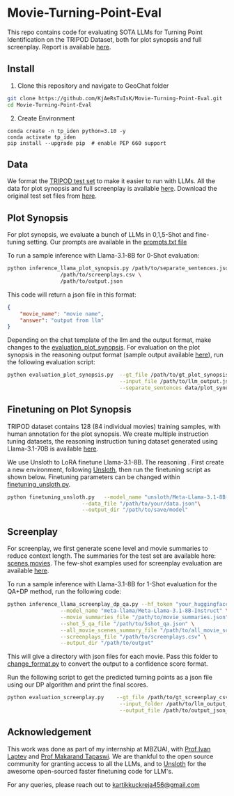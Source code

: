 # Movie-Turning-Point-Eval
This repo contains code for evaluating SOTA LLMs for Turning Point Identification on the TRIPOD Dataset, both for plot synopsis and full screenplay. Report is available [here](report.pdf).



## Install

1. Clone this repository and navigate to GeoChat folder
```bash
git clone https://github.com/KjAeRsTuIsK/Movie-Turning-Point-Eval.git
cd Movie-Turning-Point-Eval
```

2. Create Environment
```Shell
conda create -n tp_iden python=3.10 -y
conda activate tp_iden
pip install --upgrade pip  # enable PEP 660 support
```

## Data

We format the [TRIPOD test set](https://github.com/ppapalampidi/TRIPOD) to make it easier to run with LLMs. All the data for plot synopsis and full screenplay is available [here](data). Download the original test set files from [here](https://github.com/ppapalampidi/TRIPOD).

## Plot Synopsis 

For plot synopsis, we evaluate a bunch of LLMs in 0,1,5-Shot and fine-tuning setting. Our prompts are available in the [prompts.txt file](data/prompts.txt)


To run a sample inference with Llama-3.1-8B for 0-Shot evaluation:

```bash
python inference_llama_plot_synopsis.py /path/to/separate_sentences.json \
                 /path/to/screenplays.csv \
                 /path/to/output.json

```

This code will return a json file in this format:

```json
{
    "movie_name": "movie name",
    "answer": "output from llm"
}
```
Depending on the chat template of the llm and the output format, make changes to the [evaluation_plot_synopsis](evaluation_plot_synopsis.py).
For evaluation on the plot synopsis in the reasoning output format (sample output available [here](data/plot_synopsis/reasoning_instruction_dataset.json)), run the following evaluation script:

```bash
python evaluation_plot_synopsis.py  --gt_file /path/to/gt_plot_synopsis_csv\
                                    --input_file /path/to/llm_output.json\
                                    --separate_sentences data/plot_synopsis/separate_sentences.json
```

## Finetuning on Plot Synopsis

TRIPOD dataset contains 128 (84 individual movies) training samples, with human annotation for the plot synopsis. We create multiple instruction tuning datasets, the reasoning instruction tuning dataset generated using Llama-3.1-70B is available [here](data/plot_synopsis/reasoning_instruction_dataset.json). 

We use Unsloth to LoRA finetune Llama-3.1-8B. The reasoning . First create a new environment, following [Unsloth](https://github.com/unslothai/unsloth), then run the finetuning script as shown below. Finetuning parameters can be changed within [finetuning_unsloth.py](finetuning_unsloth.py).  


```bash
python finetuning_unsloth.py   --model_name "unsloth/Meta-Llama-3.1-8B-Instruct"\
                        --data_file "/path/to/your/data.json"\
                        --output_dir "/path/to/save/model"
```


## Screenplay

For screenplay, we first generate scene level and movie summaries to reduce context length. The summaries for the test set are available here: [scenes](data/screenplay/scene_summaries.json),[movies](data/screenplay/movie_summaries.json). The few-shot examples used for screenplay evaluation are available [here](data/screenplay/few_shot_example.json).

To run a sample inference with Llama-3.1-8B for 1-Shot evaluation for the QA+DP method, run the following code:


```bash
python inference_llama_screenplay_dp_qa.py --hf_token "your_huggingface_token" \
                 --model_name "meta-llama/Meta-Llama-3.1-8B-Instruct" \
                 --movie_summaries_file "/path/to/movie_summaries.json" \
                 --shot_5_qa_file "/path/to/5shot_qa.json" \
                 --all_movie_scenes_summary_file "/path/to/all_movie_scenes_summaries.json" \
                 --screenplays_file "/path/to/screenplays.csv" \
                 --output_dir "/path/to/output"
```


This will give a directory with json files for each movie. Pass this folder to [change_format.py](change_format.py) to convert the output to a confidence score format.

Run the following script to get the predicted turning points as a json file using our DP algorithm and print the final scores.

```bash
python evaluation_screenplay.py    --gt_file /path/to/gt_screenplay_csv\
                                    --input_folder /path/to/llm_output_changed_format_folder\
                                    --output_file /path/to/output_json_file

```

## Acknowledgement

This work was done as part of my internship at MBZUAI, with [Prof Ivan Laptev](https://www.di.ens.fr/~laptev/) and [Prof Makarand Tapaswi](https://makarandtapaswi.github.io/). We are thankful to the open source community for granting access to all the LLMs, and to [Unsloth](https://github.com/unslothai/unsloth) for the awesome open-sourced faster finetuning code for LLM's.

For any queries, please reach out to [kartikkuckreja456@gmail.com](mailto:kartikkuckreja456@gmail.com)